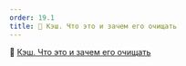 ```yaml
---
order: 19.1
title: 🔄 Кэш. Что это и зачем его очищать
---
```


**🔄** [Кэш. Что это и зачем его очищать](https://gramax.smile-tech.study/helpOdin/chasto-zadavaemye-voprosy/kesh-brauzera-chto-eto-i-zachem-ego-ochishat)